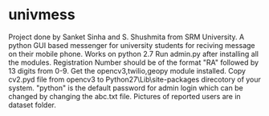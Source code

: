 # univmess
Project done by Sanket Sinha and S. Shushmita from SRM University.
A python GUI based messenger for university students for reciving message on their mobile phone.
Works on python 2.7
Run admin.py after installing all the modules.
Registration Number should be of the format "RA" followed by 13 digits from 0-9.
Get the opencv3,twilio,geopy module installed.
Copy cv2.pyd file from opencv3 to Python27\Lib\site-packages direcotory of your system.
"python" is the default password for admin login which can be changed by changing the abc.txt file.
Pictures of reported users are in dataset folder.
